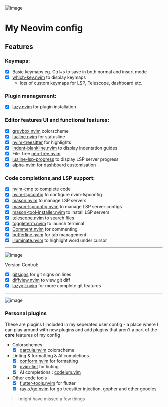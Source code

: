![image](https://github.com/tallestlegacy/nvim/assets/71118951/1109806a-6255-4763-81ee-f891390d7ce0)

# My Neovim config

## Features

### Keymaps:

- [x] Basic keymaps eg. Ctrl+s to save in both normal and insert mode
- [x] [which-key.nvim](https://github.com/folke/which-key.nvim) to display keymaps
  - lots of custom keymaps for LSP, Telescope, dashboard etc.

### Plugin management:

- [x] [lazy.nvim](https://github.com/folke/lazy.nvim) for plugin installation

### Editor features UI and functional features:

- [x] [gruvbox.nvim](https://github.com/ellisonleao/gruvbox.nvim) colorscheme
- [x] [lualine.nvim](https://github.com/nvim-lualine/lualine.nvim) for statusline
- [x] [nvim-treesitter](https://github.com/nvim-treesitter/nvim-treesitter) for highlights
- [x] [indent-blankline.nvim](https://github.com/lukas-reineke/indent-blankline.nvim) to display indentation guides
- [x] File Tree [neo-tree.nvim](https://github.com/nvim-neo-tree/neo-tree.nvim)
- [x] [lualine-lsp-progress](https://github.com/arkav/lualine-lsp-progress) to display LSP server progress
- [x] [alpha-nvim](https://github.com/goolord/alpha-nvim) for dashboard customisation

### Code completions,and LSP support:

- [x] [nvim-cmp](https://github.com/hrsh7th/nvim-cmp) to complete code
- [x] [nvim-lspconfig](https://github.com/neovim/nvim-lspconfig) to configure nvim-lspconfig
- [x] [mason.nvim](https://github.com/williamboman/mason.nvim) to manage LSP servers
- [x] [mason-lspconfig.nvim](https://github.com/williamboman/mason-lspconfig.nvim) to manage LSP server configs
- [x] [mason-tool-installer.nvim](https://github.com/WhoIsSethDaniel/mason-tool-installer.nvim) to install LSP servers
- [x] [telescope.nvim](https://github.com/nvim-telescope/telescope.nvim) to search files
- [x] [toggleterm.nvim](https://github.com/akinsho/toggleterm.nvim) to launch terminal
- [x] [Comment.nvim](https://github.com/numToStr/Comment.nvim) for commenting
- [x] [bufferline.nvim](https://github.com/akinsho/bufferline.nvim) for tab management
- [x] [illuminate.nvim](https://github.com/RRethy/vim-illuminate) to highlight word under cursor

---

![image](https://github.com/tallestlegacy/nvim/assets/71118951/ecbfe8cc-6216-4669-8128-74c9699f314f)

Version Control:

- [x] [gitsigns](https://github.com/lewis6991/gitsigns.nvim) for git signs on lines
- [x] [diffview.nvim](https://github.com/sindrets/diffview.nvim) to view git diff
- [x] [lazygit.nvim](https://github.com/kdheepak/lazygit.nvim) for more complete git features

---

![image](https://github.com/tallestlegacy/nvim/assets/71118951/e14288d9-359b-45b2-899c-25ea93a33cae)

### Personal plugins

These are plugins I included in my seperated user config - a place where I can play around with new plugins and add plugins that aren't a part of the **core** features of my config

- Colorschemes
  - [x] [darcula.nvim](https://github.com/tallestlegacy/darcula.nvim) colorscheme
- Linting & formatting & AI completions
  - [x] [conform.nvim](https://github.com/stevearc/conform.nvim) for formatting
  - [x] [nvim-lint](https://github.com/mfussenegger/nvim-lint) for linting
  - [x] AI completions : [codeium.vim](https://github.com/Exafunction/codeium.vim)
- Other code tools
  - [x] [flutter-tools.nvim](https://github.com/akinsho/flutter-tools.nvim) for flutter
  - [x] [ray-x/go.nvim](https://github.com/ray-x/go.nvim) for go treesitter injection, gopher and other goodies

> I might have missed a few things
